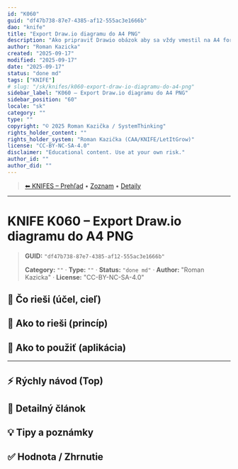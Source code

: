 ```yaml
---
id: "K060"
guid: "df47b738-87e7-4385-af12-555ac3e1666b"
dao: "knife"
title: "Export Draw.io diagramu do A4 PNG"
description: "Ako pripraviť Drawio obázok aby sa vždy vmestil na A4 formát?"
author: "Roman Kazicka"
created: "2025-09-17"
modified: "2025-09-17"
date: "2025-09-17"
status: "done md"
tags: ["KNIFE"]
# slug: "/sk/knifes/k060-export-draw-io-diagramu-do-a4-png"
sidebar_label: "K060 – Export Draw.io diagramu do A4 PNG"
sidebar_position: "60"
locale: "sk"
category: ""
type: ""
copyright: "© 2025 Roman Kazička / SystemThinking"
rights_holder_content: ""
rights_holder_system: "Roman Kazička (CAA/KNIFE/LetItGrow)"
license: "CC-BY-NC-SA-4.0"
disclaimer: "Educational content. Use at your own risk."
author_id: ""
author_did: ""
---
```

<!-- body:start -->

<!-- nav:knifes -->
> [⬅ KNIFES – Prehľad](../overview.md) • [Zoznam](../KNIFE_Overview_List.md) • [Detaily](../KNIFE_Overview_Details.md)
---
# KNIFE K060 – Export Draw.io diagramu do A4 PNG
<!-- fm-visible: start -->

> **GUID:** `"df47b738-87e7-4385-af12-555ac3e1666b"`
>   
> **Category:** `""` · **Type:** `""` · **Status:** `"done md"` · **Author:** "Roman Kazicka" · **License:** "CC-BY-NC-SA-4.0"
<!-- fm-visible: end -->


## 🎯 Čo rieši (účel, cieľ)

## 🧩 Ako to rieši (princíp)

## 🧪 Ako to použiť (aplikácia)

---

## ⚡ Rýchly návod (Top)

## 📜 Detailný článok

## 💡 Tipy a poznámky

## ✅ Hodnota / Zhrnutie

